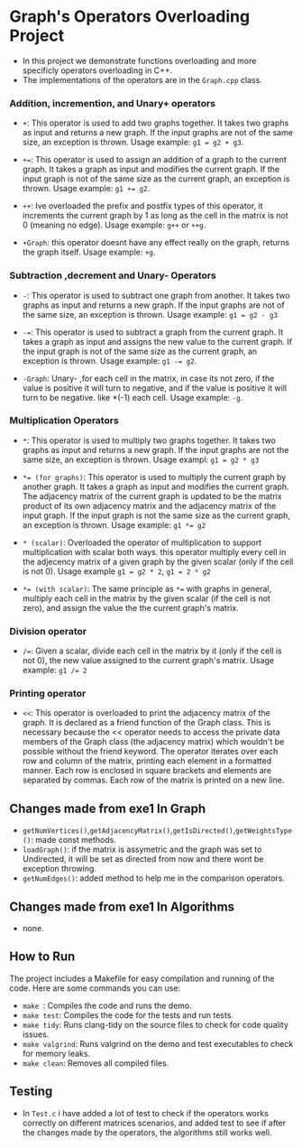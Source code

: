 # Graph's Operators Overloading Project

- In this project we demonstrate functions overloading and more specificly operators overloading in C++. 
- The implementations of the operators are in the `Graph.cpp` class.

### Addition, incremention, and Unary+ operators
- `+`: This operator is used to add two graphs together. It takes two graphs as input and returns a new graph. If the input graphs are not of the same size, an exception is thrown. Usage example: `g1 = g2 + g3`.

- `+=`: This operator is used to assign an addition of a graph to the current graph. It takes a graph as input and modifies the current graph. If the input graph is not of the same size as the current graph, an exception is thrown. Usage example: `g1 += g2`.

- `++`: Ive overloaded the prefix and postfix types of this operator, it increments the current graph by 1 as long as the cell in the matrix is not 0 (meaning no edge). Usage example: `g++` or `++g`.

- `+Graph`: this operator doesnt have any effect really on the graph, returns the graph itself. Usage example: `+g`.

### Subtraction ,decrement and Unary- Operators

- `-`: This operator is used to subtract one graph from another. It takes two graphs as input and returns a new graph. If the input graphs are not of the same size, an exception is thrown. Usage example: `g1 = g2 - g3`

- `-=`: This operator is used to subtract a graph from the current graph. It takes a graph as input and assigns the new value to the current graph. If the input graph is not of the same size as the current graph, an exception is thrown. Usage example: `g1 -= g2`.

- `-Graph`: Unary- ,for each cell in the matrix, in case its not zero, if the value is positive it will turn to negative, and if the value is positive it will turn to be negative. like *(-1) each cell. Usage example: `-g`.

### Multiplication Operators

- `*`: This operator is used to multiply two graphs together. It takes two graphs as input and returns a new graph. If the input graphs are not the same size, an exception is thrown.
Usage exampl: `g1 = g2 * g3`

- `*= (for graphs)`: This operator is used to multiply the current graph by another graph. It takes a graph as input and modifies the current graph. The adjacency matrix of the current graph is updated to be the matrix product of its own adjacency matrix and the adjacency matrix of the input graph. If the input graph is not the same size as the current graph, an exception is thrown. Usage example: `g1 *= g2`

- `* (scalar)`: Overloaded the operator of multiplication to support multiplication with scalar both ways. this operator multiply every cell in the adjecency matrix of a given graph by the given scalar (only if the cell is not 0). Usage example `g1 = g2 * 2`, `g1 = 2 * g2`

- `*= (with scalar)`: The same principle as `*=` with graphs in general, multiply each cell in the matrix by the given scalar (if the cell is not zero), and assign the value the the current graph's matrix.

### Division operator

- `/=`: Given a scalar, divide each cell in the matrix by it (only if the cell is not 0), the new value assigned to the current graph's matrix. Usage example: `g1 /= 2`

### Printing operator

- `<<`: This operator is overloaded to print the adjacency matrix of the graph. It is declared as a friend function of the Graph class. This is necessary because the << operator needs to access the private data members of the Graph class (the adjacency matrix) which wouldn't be possible without the friend keyword. The operator iterates over each row and column of the matrix, printing each element in a formatted manner. Each row is enclosed in square brackets and elements are separated by commas. Each row of the matrix is printed on a new line.


## Changes made from exe1 In Graph
- `getNumVertices()`,`getAdjacencyMatrix()`,`getIsDirected()`,`getWeightsType()`: made const methods.
- `loadGraph()`: if the matrix is assymetric and the graph was set to Undirected, it will be set as directed from now and there wont be exception throwing.
- `getNumEdges()`: added method to help me in the comparison operators.

## Changes made from exe1 In Algorithms
- none.

## How to Run

The project includes a Makefile for easy compilation and running of the code. Here are some commands you can use:

- `make `: Compiles the code and runs the demo.
- `make test`: Compiles the code for the tests and run tests.
- `make tidy`: Runs clang-tidy on the source files to check for code quality issues.
- `make valgrind`: Runs valgrind on the demo and test executables to check for memory leaks.
- `make clean`: Removes all compiled files.

## Testing

- In `Test.c` i have added a lot of test to check if the operators works correctly on different matrices scenarios, and added test to see if after the changes made by the operators, the algorithms still works well.



